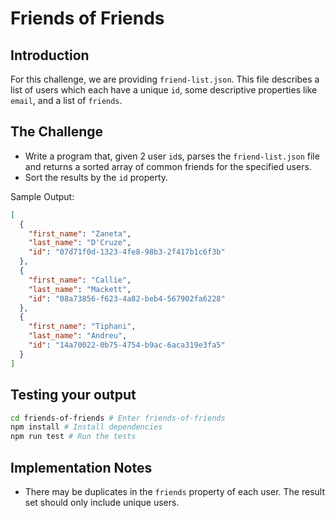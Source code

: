 # Friends of Friends

## Introduction

For this challenge, we are providing `friend-list.json`. This file describes a list of users which each have a unique `id`, some descriptive properties like `email`, and a list of `friends`.

## The Challenge
- Write a program that, given 2 user `id`s, parses the `friend-list.json` file and returns a sorted array of common friends for the specified users.
- Sort the results by the `id` property.

Sample Output:
```json
[
  {
    "first_name": "Zaneta",
    "last_name": "D'Cruze",
    "id": "07d71f0d-1323-4fe8-98b3-2f417b1c6f3b"
  },
  {
    "first_name": "Callie",
    "last_name": "Mackett",
    "id": "08a73856-f623-4a82-beb4-567902fa6228"
  },
  {
    "first_name": "Tiphani",
    "last_name": "Andreu",
    "id": "14a70022-0b75-4754-b9ac-6aca319e3fa5"
  }
]
```

## Testing your output

```bash
cd friends-of-friends # Enter friends-of-friends
npm install # Install dependencies
npm run test # Run the tests
```

## **Implementation Notes**

- There may be duplicates in the `friends` property of each user. The result set should only include unique users.